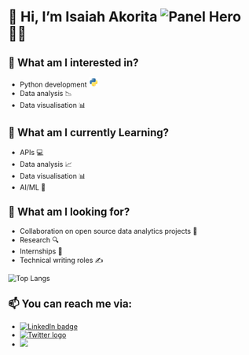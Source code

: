 # 👋 Hi, I’m Isaiah Akorita ![Panel Hero](https://img.shields.io/badge/Panel-Hero-blue) 👨‍💻

## 🧠  What am I interested in?
- Python development <img src="https://github.com/devicons/devicon/blob/master/icons/python/python-original.svg" title="Python" width=20 />
- Data analysis 📉
- Data visualisation 📊

## 🌱 What am I currently Learning?
-  APIs 💻
-  Data analysis 📈
-  Data visualisation 📊
-  AI/ML 🤖

## 👀 What am I looking for?
-  Collaboration on open source data analytics projects 👫
-  Research 🔍
-  Internships 🧒
-  Technical writing roles ✍️

 ![Top Langs](https://github-readme-stats.vercel.app/api/top-langs/?username=azaya89&layout=compact&theme=vision-friendly-dark)
 
## 📫 You can reach me via:
<ul>
 <li><a href="https://www.linkedin.com/in/isaiah-akorita/">
    <img src="https://img.shields.io/badge/LinkedIn-blue?logo=linkedin&logoColor=white&style=for-the-badge" alt="LinkedIn badge" />
 </a></li>
 <li><a href="https://twitter.com/AkoritaI">
    <img src="https://img.shields.io/badge/Twitter-blue?logo=twitter&logoColor=white&style=for-the-badge" alt="Twitter logo" />
 </a></li>
  <li><a href="mailto:akoritaisaiah@gmail.com">
    <img src="https://img.shields.io/badge/Gmail-blue?logo=gmail&logoColor=EA4335&style=for-the-badge" />
  </a></li>
</ul>

<!---
Azaya89/Azaya89 is a ✨ special ✨ repository because its `README.md` (this file) appears on your GitHub profile.
You can click the Preview link to take a look at your changes.
--->
